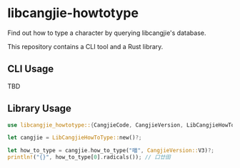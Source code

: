 # libcangjie-howtotype

Find out how to type a character by querying libcangjie's database.

This repository contains a CLI tool and a Rust library.

## CLI Usage

TBD

## Library Usage

```rust
use libcangjie_howtotype::{CangjieCode, CangjieVersion, LibCangjieHowToType};

let cangjie = LibCangjieHowToType::new()?;

let how_to_type = cangjie.how_to_type("喵", CangjieVersion::V3)?;
println!("{}", how_to_type[0].radicals()); // 口廿田
```
